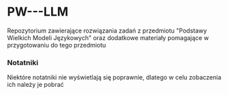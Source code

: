 # PW---LLM
Repozytorium zawierające rozwiązania zadań z przedmiotu "Podstawy Wielkich Modeli Językowych" oraz dodatkowe materiały pomagające w przygotowaniu do tego przedmiotu


### Notatniki
Niektóre notatniki nie wyświetlają się poprawnie, dlatego w celu zobaczenia ich należy je pobrać
